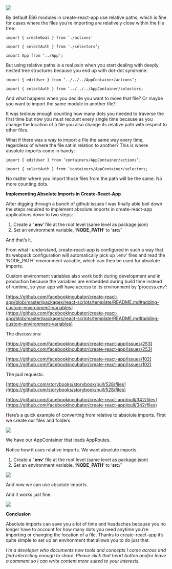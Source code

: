 ![](https://p0.ssl.qhimg.com/t01837865899c4318c4.png)

By default ES6 modules in create-react-app use relative paths, which is fine for cases where the files you’re importing are relatively close within the file tree:

```
import { createGoal } from ‘./actions’
```

```
import { selectAuth } from ‘./selectors’;
```

```
import App from ‘../App’;
```

But using relative paths is a real pain when you start dealing with deeply nested tree structures because you end up with dot-dot syndrome:

```
import { editUser } from ‘../../../AppContainer/actions’;
```

```
import { selectAuth } from ‘../../../AppContainer/selectors;
```

And what happens when you decide you want to move that file? Or maybe you want to import the same module in another file?

It was tedious enough counting how many dots you needed to traverse the first time but now you must recount every single time because as you change the location of a file you also change its relative path with respect to other files.

What if there was a way to import a file the same way every time, regardless of where the file sat in relation to another? This is where absolute imports come in handy:

```
import { editUser } from ‘containers/AppContainer/actions’;
```

```
import { selectAuth } from ‘containers/AppContainer/selectors;
```

No matter where you import those files from the path will be the same. No more counting dots.

**Implementing Absolute Imports in Create-React-App**

After digging through a bunch of github issues I was finally able boil down the steps required to implement absolute imports in create-react-app applications down to two steps:

1.  Create a ‘.**env**’ file at the root level (same level as package.json)
2.  Set an environment variable, ‘**NODE_PATH**’ to ‘**src**/’

And that’s it.

From what I understand, create-react-app is configured in such a way that its webpack configuration will automatically pick up ‘.env’ files and read the ‘NODE_PATH’ environment variable, which can then be used for absolute imports.

Custom environment variables also work both during development and in production because the variables are embedded during build time instead of runtime, so your app will have access to its environment by ‘process.env’:

[https://github.com/facebookincubator/create-react-app/blob/master/packages/react-scripts/template/README.md#adding-custom-environment-variables](https://github.com/facebookincubator/create-react-app/blob/master/packages/react-scripts/template/README.md#adding-custom-environment-variables)

The discussions:

[https://github.com/facebookincubator/create-react-app/issues/253](https://github.com/facebookincubator/create-react-app/issues/253)

[https://github.com/facebookincubator/create-react-app/issues/102](https://github.com/facebookincubator/create-react-app/issues/102)

The pull requests:

[https://github.com/storybooks/storybook/pull/528/files](https://github.com/storybooks/storybook/pull/528/files)

[https://github.com/facebookincubator/create-react-app/pull/342/files](https://github.com/facebookincubator/create-react-app/pull/342/files)

Here’s a quick example of converting from relative to absolute imports. First we create our files and folders.

![](https://p0.ssl.qhimg.com/t01d63ed268bfaa299c.png)

We have our AppContainer that loads AppRoutes.

Notice how it uses relative imports. We want absolute imports.

1.  Create a ‘.**env**’ file at the root level (same level as package.json)
2.  Set an environment variable, ‘**NODE_PATH**’ to ‘**src**/’

![](https://p0.ssl.qhimg.com/t01ea4f581bd313267d.png)

And now we can use absolute imports.

And it works just fine.

![](https://p0.ssl.qhimg.com/t01ebd1e70323eabfaa.png)

**Conclusion**

Absolute imports can save you a lot of time and headaches because you no longer have to account for how many dots you need anytime you’re importing or changing the location of a file. Thanks to create-react-app it’s quite simple to set up an environment that allows you to do just that.

_I’m a developer who documents new tools and concepts I come across and find interesting enough to share. Please click that heart button and/or leave a comment so I can write content more suited to your interests._
